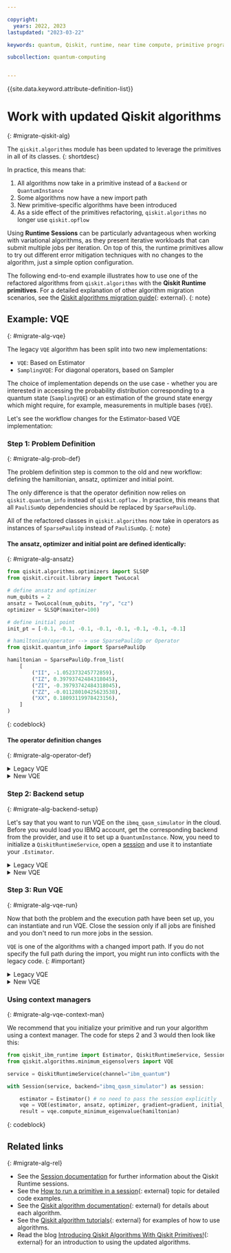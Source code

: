 ```yaml
---

copyright:
  years: 2022, 2023
lastupdated: "2023-03-22"

keywords: quantum, Qiskit, runtime, near time compute, primitive programs, IBM Quantum Platform

subcollection: quantum-computing


---
```



{{site.data.keyword.attribute-definition-list}}

# Work with updated Qiskit algorithms
{: #migrate-qiskit-alg}

The `qiskit.algorithms` module has been updated to leverage the
primitives in all of its classes.
{: shortdesc}

In practice, this means that:

1. All algorithms now take in a primitive instead of a `Backend` or `QuantumInstance`
2. Some algorithms now have a new import path
3. New primitive-specific algorithms have been introduced
4. As a side effect of the primitives refactoring, `qiskit.algorithms` no longer use `qiskit.opflow`

Using **Runtime Sessions** can be particularly advantageous when working
with variational algorithms, as they present iterative workloads that
can submit multiple jobs per iteration. On top of this, the runtime
primitives allow to try out different error mitigation techniques with
no changes to the algorithm, just a simple option configuration.

The following end-to-end example illustrates how to use one of the
refactored algorithms from `qiskit.algorithms` with the **Qiskit Runtime primitives**. For a detailed explanation of other algorithm
migration scenarios, see the [Qiskit algorithms migration guide](https://qiskit.org/documentation/stable/0.28/aqua_tutorials/Qiskit%20Algorithms%20Migration%20Guide.html){: external}.
{: note}

## Example: VQE
{: #migrate-alg-vqe}

The legacy `VQE` algorithm has been split into two new implementations:

- `VQE`: Based on Estimator
- `SamplingVQE`: For diagonal operators, based on Sampler

The choice of implementation depends on the use case - whether you are
interested in accessing the probability distribution corresponding to a
quantum state (`SamplingVQE`) or an estimation of the ground state
energy which might require, for example, measurements in multiple bases
(`VQE`).

Let's see the workflow changes for the Estimator-based VQE implementation:

### Step 1: Problem Definition
{: #migrate-alg-prob-def}

The problem definition step is common to the old and new workflow:
defining the hamiltonian, ansatz, optimizer and initial point.

The only difference is that the operator definition now relies on
`qiskit.quantum_info` instead of `qiskit.opflow` . In practice, this
means that all `PauliSumOp` dependencies should be replaced by
`SparsePauliOp`.

All of the refactored classes in `qiskit.algorithms` now take in
operators as instances of `SparsePauliOp` instead of `PauliSumOp`.
{: note}

#### The ansatz, optimizer and initial point are defined identically:
{: #migrate-alg-ansatz}

``` python
from qiskit.algorithms.optimizers import SLSQP
from qiskit.circuit.library import TwoLocal

# define ansatz and optimizer
num_qubits = 2
ansatz = TwoLocal(num_qubits, "ry", "cz")
optimizer = SLSQP(maxiter=100)

# define initial point
init_pt = [-0.1, -0.1, -0.1, -0.1, -0.1, -0.1, -0.1, -0.1]

# hamiltonian/operator --> use SparsePauliOp or Operator
from qiskit.quantum_info import SparsePauliOp

hamiltonian = SparsePauliOp.from_list(
    [
        ("II", -1.052373245772859),
        ("IZ", 0.39793742484318045),
        ("ZI", -0.39793742484318045),
        ("ZZ", -0.01128010425623538),
        ("XX", 0.18093119978423156),
    ]
)
```
{: codeblock}

#### The operator definition changes
{: #migrate-alg-operator-def}

<details>
<summary><a>Legacy VQE</a></summary>

``` python
from qiskit.opflow import PauliSumOp

hamiltonian = PauliSumOp.from_list(
    [
        ("II", -1.052373245772859),
        ("IZ", 0.39793742484318045),
        ("ZI", -0.39793742484318045),
        ("ZZ", -0.01128010425623538),
        ("XX", 0.18093119978423156),
    ]
)
```
{: codeblock}

</details>

<details>
<summary><a>New VQE</a></summary>

``` python
from qiskit.quantum_info import SparsePauliOp

hamiltonian = SparsePauliOp.from_list(
    [
        ("II", -1.052373245772859),
        ("IZ", 0.39793742484318045),
        ("ZI", -0.39793742484318045),
        ("ZZ", -0.01128010425623538),
        ("XX", 0.18093119978423156),
    ]
)
```
{: codeblock}

</details>

### Step 2: Backend setup
{: #migrate-alg-backend-setup}

Let's say that you want to run VQE on the `ibmq_qasm_simulator` in the
cloud. Before you would load you IBMQ account, get the corresponding
backend from the provider, and use it to set up a `QuantumInstance`.
Now, you need to initialize a `QiskitRuntimeService`, open a
[session](https://quantum-computing.ibm.com/lab/docs/iql/manage/systems/sessions)
and use it to instantiate your `.Estimator`.

<details>
<summary><a>Legacy VQE</a></summary>

``` python
from qiskit.utils import QuantumInstance
from qiskit import IBMQ

IBMQ.load_account()
provider = IBMQ.get_provider(hub='MY_HUB')
my_backend = provider.get_backend("ibmq_qasm_simulator")
qi = QuantumInstance(backend=my_backend)
```
{: codeblock}

</details>

<details>
<summary><a>New VQE</a></summary>

``` python
from qiskit_ibm_runtime import Estimator, QiskitRuntimeService, Session

# no more IBMQ import or .load_account()
service = QiskitRuntimeService(channel="ibm_quantum")
session = Session(service, backend="ibmq_qasm_simulator") # open session
estimator = Estimator(session = session)
```
{: codeblock}

</details>

### Step 3: Run VQE
{: #migrate-alg-vqe-run}

Now that both the problem and the execution path have been set up, you
can instantiate and run VQE. Close the session only if all jobs are
finished and you don\'t need to run more jobs in the session.

`VQE` is one of the algorithms with a changed import path. If you do not
specify the full path during the import, you might run into conflicts
with the legacy code.
{: #important}

<details>
<summary><a>Legacy VQE</a></summary>

``` python
from qiskit.algorithms.minimum_eigen_solvers import VQE

vqe = VQE(ansatz, optimizer, quantum_instance=qi)
result = vqe.compute_minimum_eigenvalue(hamiltonian)
```
{: codeblock}

</details>

<details>
<summary><a>New VQE</a></summary>

``` python
# note change of namespace
from qiskit.algorithms.minimum_eigensolvers import VQE

vqe = VQE(estimator, ansatz, optimizer)
result = vqe.compute_minimum_eigenvalue(hamiltonian)

# close session after all jobs have completed
session.close()
```
{: codeblock}

</details>

### Using context managers
{: #migrate-alg-vqe-context-man}

We recommend that you initialize your primitive and run your algorithm
using a context manager. The code for steps 2 and 3 would then look
like this:

``` python
from qiskit_ibm_runtime import Estimator, QiskitRuntimeService, Session
from qiskit.algorithms.minimum_eigensolvers import VQE

service = QiskitRuntimeService(channel="ibm_quantum")

with Session(service, backend="ibmq_qasm_simulator") as session:

    estimator = Estimator() # no need to pass the session explicitly
    vqe = VQE(estimator, ansatz, optimizer, gradient=gradient, initial_point=init_pt)
    result = vqe.compute_minimum_eigenvalue(hamiltonian)
```
{: codeblock}

## Related links
{: #migrate-alg-rel}

- See the [Session documentation](/docs/quantum-computing?topic=quantum-computing-sessions) for further information about the Qiskit Runtime sessions.
- See the [How to run a primitive in a session](https://qiskit.org/documentation/partners/qiskit_ibm_runtime/how_to/run_session.html){: external} topic for detailed code examples.
- See the [Qiskit algorithm documentation](https://qiskit.org/documentation/apidoc/algorithms.html){: external} for details about each algorithm.
- See the [Qiskit algorithm tutorials](https://qiskit.org/documentation/tutorials.html#algorithms){: external} for examples of how to use algorithms.
- Read the blog [Introducing Qiskit Algorithms With Qiskit Primitives!](https://medium.com/qiskit/introducing-qiskit-algorithms-with-qiskit-runtime-primitives-d89703ecfca3){: external} for an introduction to using the updated algorithms.
